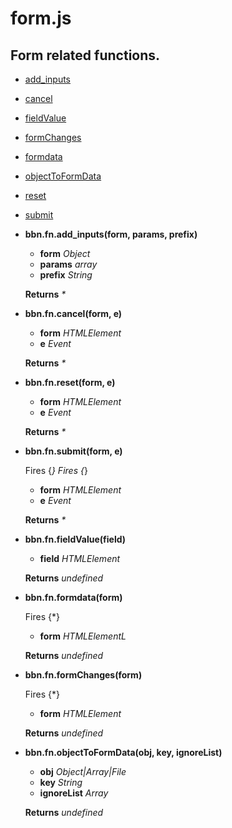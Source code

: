 # form.js

## Form related functions.

 - [add_inputs](#add_inputs)
 - [cancel](#cancel)
 - [fieldValue](#fieldValue)
 - [formChanges](#formChanges)
 - [formdata](#formdata)
 - [objectToFormData](#objectToFormData)
 - [reset](#reset)
 - [submit](#submit)


- <a name="add_inputs"></a>**bbn.fn.add_inputs(form, params, prefix)**

  * __form__ _Object_ 
  * __params__ _array_ 
  * __prefix__ _String_ 

  __Returns__ _*_ 

- <a name="cancel"></a>**bbn.fn.cancel(form, e)**

  * __form__ _HTMLElement_ 
  * __e__ _Event_ 

  __Returns__ _*_ 

- <a name="reset"></a>**bbn.fn.reset(form, e)**

  * __form__ _HTMLElement_ 
  * __e__ _Event_ 

  __Returns__ _*_ 

- <a name="submit"></a>**bbn.fn.submit(form, e)**

  Fires {*}
  Fires {*}
  * __form__ _HTMLElement_ 
  * __e__ _Event_ 

  __Returns__ _*_ 

- <a name="fieldValue"></a>**bbn.fn.fieldValue(field)**

  * __field__ _HTMLElement_ 

  __Returns__ _undefined_ 

- <a name="formdata"></a>**bbn.fn.formdata(form)**

  Fires {*}
  * __form__ _HTMLElementL_ 

  __Returns__ _undefined_ 

- <a name="formChanges"></a>**bbn.fn.formChanges(form)**

  Fires {*}
  * __form__ _HTMLElement_ 

  __Returns__ _undefined_ 

- <a name="objectToFormData"></a>**bbn.fn.objectToFormData(obj, key, ignoreList)**

  * __obj__ _Object|Array|File_ 
  * __key__ _String_ 
  * __ignoreList__ _Array_ 

  __Returns__ _undefined_ 